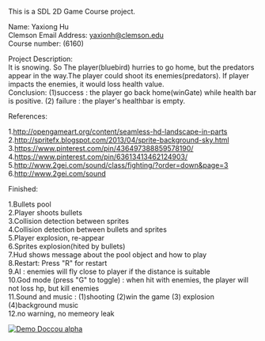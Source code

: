 This is a SDL 2D Game Course project. 

Name: Yaxiong Hu
</br>Clemson Email Address: yaxionh@clemson.edu
</br>Course number: (6160)

Project Description:
</br>It is snowing. So The player(bluebird) hurries to go home, but the predators appear in the way.The player could shoot its enemies(predators). If player impacts the enemies, it would loss health value.
</br>Conclusion: (1)success : the player go back home(winGate) while health bar is positive. (2) failure : the player's healthbar is empty.

References:

1.http://opengameart.org/content/seamless-hd-landscape-in-parts
</br>2.http://spritefx.blogspot.com/2013/04/sprite-background-sky.html
</br>3.https://www.pinterest.com/pin/436497388859578190/
</br>4.https://www.pinterest.com/pin/63613413462124903/
</br>5.http://www.2gei.com/sound/class/fighting/?order=down&page=3
</br>6.http://www.2gei.com/sound

Finished:

1.Bullets pool
</br>2.Player shoots bullets
</br>3.Collision detection between sprites
</br>4.Collision detection between bullets and sprites 
</br>5.Player explosion, re-appear
</br>6.Sprites explosion(hited by bullets)
</br>7.Hud shows message about the pool object and how to play
</br>8.Restart: Press "R" for restart
</br>9.AI : enemies will fly close to player if the distance is suitable
</br>10.God mode (press "G" to toggle) : when hit with enemies, the player will not loss hp, but kill enemies
</br>11.Sound and music : (1)shooting (2)win the game (3) explosion (4)background music 
</br>12.no warning, no memeory leak

[![Demo Doccou alpha](http://webapp.cs.clemson.edu/game.gif)](http://webapp.cs.clemson.edu/game.gif)